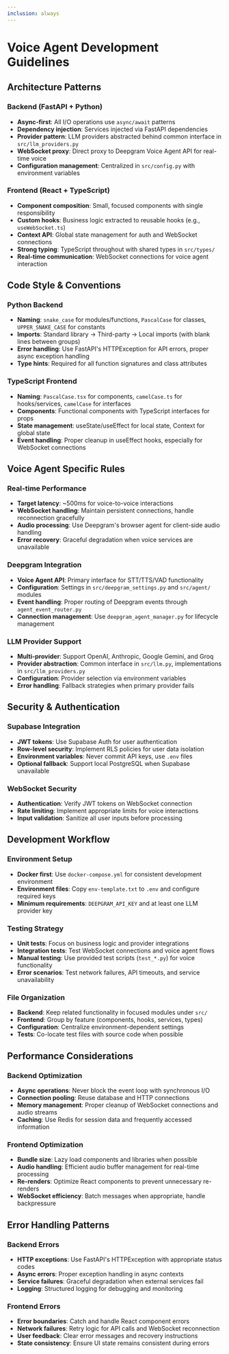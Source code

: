 ```yaml
---
inclusion: always
---
```


# Voice Agent Development Guidelines

## Architecture Patterns

### Backend (FastAPI + Python)
- **Async-first**: All I/O operations use `async/await` patterns
- **Dependency injection**: Services injected via FastAPI dependencies
- **Provider pattern**: LLM providers abstracted behind common interface in `src/llm_providers.py`
- **WebSocket proxy**: Direct proxy to Deepgram Voice Agent API for real-time voice
- **Configuration management**: Centralized in `src/config.py` with environment variables

### Frontend (React + TypeScript)
- **Component composition**: Small, focused components with single responsibility
- **Custom hooks**: Business logic extracted to reusable hooks (e.g., `useWebSocket.ts`)
- **Context API**: Global state management for auth and WebSocket connections
- **Strong typing**: TypeScript throughout with shared types in `src/types/`
- **Real-time communication**: WebSocket connections for voice agent interaction

## Code Style & Conventions

### Python Backend
- **Naming**: `snake_case` for modules/functions, `PascalCase` for classes, `UPPER_SNAKE_CASE` for constants
- **Imports**: Standard library → Third-party → Local imports (with blank lines between groups)
- **Error handling**: Use FastAPI's HTTPException for API errors, proper async exception handling
- **Type hints**: Required for all function signatures and class attributes

### TypeScript Frontend
- **Naming**: `PascalCase.tsx` for components, `camelCase.ts` for hooks/services, `camelCase` for interfaces
- **Components**: Functional components with TypeScript interfaces for props
- **State management**: useState/useEffect for local state, Context for global state
- **Event handling**: Proper cleanup in useEffect hooks, especially for WebSocket connections

## Voice Agent Specific Rules

### Real-time Performance
- **Target latency**: ~500ms for voice-to-voice interactions
- **WebSocket handling**: Maintain persistent connections, handle reconnection gracefully
- **Audio processing**: Use Deepgram's browser agent for client-side audio handling
- **Error recovery**: Graceful degradation when voice services are unavailable

### Deepgram Integration
- **Voice Agent API**: Primary interface for STT/TTS/VAD functionality
- **Configuration**: Settings in `src/deepgram_settings.py` and `src/agent/` modules
- **Event handling**: Proper routing of Deepgram events through `agent_event_router.py`
- **Connection management**: Use `deepgram_agent_manager.py` for lifecycle management

### LLM Provider Support
- **Multi-provider**: Support OpenAI, Anthropic, Google Gemini, and Groq
- **Provider abstraction**: Common interface in `src/llm.py`, implementations in `src/llm_providers.py`
- **Configuration**: Provider selection via environment variables
- **Error handling**: Fallback strategies when primary provider fails

## Security & Authentication

### Supabase Integration
- **JWT tokens**: Use Supabase Auth for user authentication
- **Row-level security**: Implement RLS policies for user data isolation
- **Environment variables**: Never commit API keys, use `.env` files
- **Optional fallback**: Support local PostgreSQL when Supabase unavailable

### WebSocket Security
- **Authentication**: Verify JWT tokens on WebSocket connection
- **Rate limiting**: Implement appropriate limits for voice interactions
- **Input validation**: Sanitize all user inputs before processing

## Development Workflow

### Environment Setup
- **Docker first**: Use `docker-compose.yml` for consistent development environment
- **Environment files**: Copy `env-template.txt` to `.env` and configure required keys
- **Minimum requirements**: `DEEPGRAM_API_KEY` and at least one LLM provider key

### Testing Strategy
- **Unit tests**: Focus on business logic and provider integrations
- **Integration tests**: Test WebSocket connections and voice agent flows
- **Manual testing**: Use provided test scripts (`test_*.py`) for voice functionality
- **Error scenarios**: Test network failures, API timeouts, and service unavailability

### File Organization
- **Backend**: Keep related functionality in focused modules under `src/`
- **Frontend**: Group by feature (components, hooks, services, types)
- **Configuration**: Centralize environment-dependent settings
- **Tests**: Co-locate test files with source code when possible

## Performance Considerations

### Backend Optimization
- **Async operations**: Never block the event loop with synchronous I/O
- **Connection pooling**: Reuse database and HTTP connections
- **Memory management**: Proper cleanup of WebSocket connections and audio streams
- **Caching**: Use Redis for session data and frequently accessed information

### Frontend Optimization
- **Bundle size**: Lazy load components and libraries when possible
- **Audio handling**: Efficient audio buffer management for real-time processing
- **Re-renders**: Optimize React components to prevent unnecessary re-renders
- **WebSocket efficiency**: Batch messages when appropriate, handle backpressure

## Error Handling Patterns

### Backend Errors
- **HTTP exceptions**: Use FastAPI's HTTPException with appropriate status codes
- **Async errors**: Proper exception handling in async contexts
- **Service failures**: Graceful degradation when external services fail
- **Logging**: Structured logging for debugging and monitoring

### Frontend Errors
- **Error boundaries**: Catch and handle React component errors
- **Network failures**: Retry logic for API calls and WebSocket reconnection
- **User feedback**: Clear error messages and recovery instructions
- **State consistency**: Ensure UI state remains consistent during errors